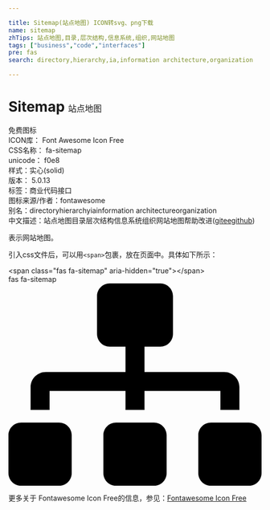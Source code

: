```yaml
---

title: Sitemap(站点地图) ICON转svg、png下载
name: sitemap
zhTips: 站点地图,目录,层次结构,信息系统,组织,网站地图
tags: ["business","code","interfaces"]
pre: fas
search: directory,hierarchy,ia,information architecture,organization

---
```


# Sitemap  <small style="font-size: 60%;font-weight: 100">站点地图</small>


<div class="detail-page">
<p>
<span><span class="badge-success badge">免费图标</span> </span>
<br/>
<span>
ICON库：
<span class="badge-secondary badge">Font Awesome Icon Free</span> 
</span>
<br/>
<span>
CSS名称：
<span class="badge-secondary badge">fa-sitemap</span> 
</span>
<br/>
<span>
unicode：
<span class="badge-secondary badge">f0e8</span> 
<copy-btn content='f0e8' btn-title=""></copy-btn>
<copy-btn :content='String.fromCodePoint(parseInt("f0e8", 16))' btn-title="复制U"></copy-btn>
</span><br/><span>样式：<span class="badge-light badge">实心(solid)</span></span>
<br/>
<span>
版本：
<span class="badge-secondary badge">5.0.13</span> 
</span><br/><span>标签：<span class="badge-light badge"><router-link to="/tags/business.html">商业</router-link></span><span class="badge-light badge"><router-link to="/tags/code.html">代码</router-link></span><span class="badge-light badge"><router-link to="/tags/interfaces.html">接口</router-link></span></span>
<br/>
<span>图标来源/作者：<span class="badge-light badge">fontawesome</span></span> 
<br/>
<span>别名：<span class="badge-light badge">directory</span><span class="badge-light badge">hierarchy</span><span class="badge-light badge">ia</span><span class="badge-light badge">information architecture</span><span class="badge-light badge">organization</span></span><br/><span class="zh-detail">中文描述：<span class="badge-primary badge">站点地图</span><span class="badge-primary badge">目录</span><span class="badge-primary badge">层次结构</span><span class="badge-primary badge">信息系统</span><span class="badge-primary badge">组织</span><span class="badge-primary badge">网站地图</span><span class="help-link"><span>帮助改进</span>(<a href="https://gitee.com/liuwave/icon-helper/edit/master/json/fontawesome/solid/sitemap.json" target="_blank" rel="noopener noreferrer">gitee</a><a href="https://github.com/liuwave/icon-helper/edit/master/json/fontawesome/solid/sitemap.json" target="_blank" rel="noopener noreferrer">github</a></span>)</span><br/>
</p>
</div><div class="description description alert alert-light">表示网站地图。</div>
<div class="alert alert-dark">
  <i class="fas fa-sitemap fa-xs"></i>
  <i class="fas fa-sitemap fa-sm"></i>
  <i class="fas fa-sitemap fa-lg"></i>
  <i class="fas fa-sitemap fa-2x"></i>
  <i class="fas fa-sitemap fa-3x"></i>
  <i class="fas fa-sitemap fa-5x"></i>
  <i class="fas fa-sitemap fa-7x"></i>
</div>
<div>
  <p>引入css文件后，可以用<code>&lt;span&gt;</code>包裹，放在页面中。具体如下所示：    
  </p>
  <div class="alert alert-primary" style="font-size: 14px">
    &lt;span class="fas fa-sitemap" aria-hidden="true"&gt;&lt;/span&gt;
    <copy-btn content='<span class="fas fa-sitemap" aria-hidden="true"></span>'></copy-btn>
  </div>
  <div class="alert alert-secondary">
    <i class="fas fa-sitemap"
    style="font-size: 24px"
    aria-hidden="true"></i> fas fa-sitemap
    <copy-btn content="fas fa-sitemap" btn-title="复制图标名称"></copy-btn>
  </div>
</div>
<div id="svg" class="svg-wrap">
<svg xmlns="http://www.w3.org/2000/svg" viewBox="0 0 640 512"><path d="M128 352H32c-17.67 0-32 14.33-32 32v96c0 17.67 14.33 32 32 32h96c17.67 0 32-14.33 32-32v-96c0-17.67-14.33-32-32-32zm-24-80h192v48h48v-48h192v48h48v-57.59c0-21.17-17.23-38.41-38.41-38.41H344v-64h40c17.67 0 32-14.33 32-32V32c0-17.67-14.33-32-32-32H256c-17.67 0-32 14.33-32 32v96c0 17.67 14.33 32 32 32h40v64H94.41C73.23 224 56 241.23 56 262.41V320h48v-48zm264 80h-96c-17.67 0-32 14.33-32 32v96c0 17.67 14.33 32 32 32h96c17.67 0 32-14.33 32-32v-96c0-17.67-14.33-32-32-32zm240 0h-96c-17.67 0-32 14.33-32 32v96c0 17.67 14.33 32 32 32h96c17.67 0 32-14.33 32-32v-96c0-17.67-14.33-32-32-32z"/></svg>
</div>
<detail full-name='fa-sitemap'></detail>
    
<div><p>更多关于  Fontawesome Icon Free的信息，参见：<a target="_blank" href="https://iconhelper.cn/fontawesome.html">Fontawesome Icon Free</a>
</p></div>
